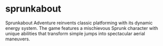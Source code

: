 # sprunkabout
Sprunkabout Adventure reinvents classic platforming with its dynamic energy system. The game features a mischievous Sprunk character with unique abilities that transform simple jumps into spectacular aerial maneuvers.

